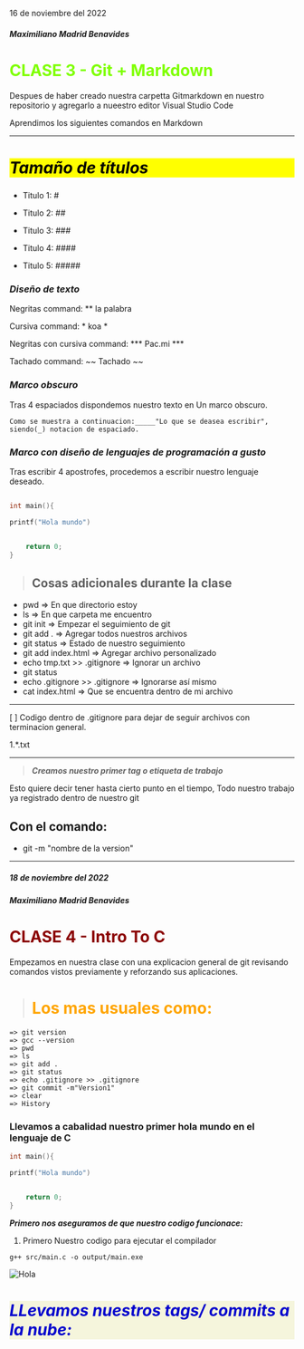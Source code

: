 16 de noviembre del 2022 </h1>
##### Maximiliano Madrid Benavides
# <h1 style="color: #7FFF00"> CLASE 3 - Git + Markdown

Despues de haber creado nuestra carpetta Gitmarkdown en nuestro repositorio y agregarlo a nueestro editor Visual Studio Code


Aprendimos los siguientes comandos en Markdown

___
##### <div style="background-color:#FFFF00"> <h1 style ="color: #000000">***Tamaño de títulos*** </div>

- Titulo  1:  #

- Titulo  2:  ##

- Titulo  3:  ###

- Titulo  4: ####

- Titulo  5: #####

### ***Diseño de texto***

Negritas command: ** la palabra 

Cursiva command: * koa *

Negritas con cursiva command: *** Pac.mi ***

Tachado command: ~~ Tachado ~~

### ***Marco obscuro***

Tras 4 espaciados dispondemos nuestro texto en Un marco obscuro.

    Como se muestra a continuacion:_____"Lo que se deasea escribir", siendo(_) notacion de espaciado.
### ***Marco con diseño de lenguajes de programación a gusto*** 
Tras escribir 4 apostrofes, procedemos a escribir nuestro lenguaje deseado.

````cpp

int main(){

printf("Hola mundo")


    return 0;
}
````
> ## Cosas adicionales durante la clase

- pwd => En que directorio estoy
- ls => En que carpeta me encuentro
- git init => Empezar el seguimiento de git
- git add . => Agregar todos nuestros archivos 
- git status => Estado de nuestro seguimiento
- git add index.html => Agregar archivo personalizado
- echo tmp.txt >> .gitignore => Ignorar un archivo
- git status
- echo .gitignore >> .gitignore => Ignorarse así mismo
- cat index.html => Que se encuentra dentro de mi archivo
---
[ ] Codigo dentro de .gitignore para dejar de seguir archivos con terminacion general.

1.*.txt

---
>***Creamos nuestro primer tag o etiqueta de trabajo***



Esto quiere decir tener hasta cierto punto en el tiempo, Todo nuestro trabajo ya registrado dentro de nuestro git 

## Con el comando: 
- git -m "nombre de la version" 

---

##### 18 de noviembre del 2022
##### Maximiliano Madrid Benavides
# <h1 style="color:#8B0000">CLASE 4 - Intro To C

Empezamos en nuestra clase con una explicacion general de git revisando comandos vistos previamente y reforzando sus aplicaciones.

><h1 style="color: orange">Los mas usuales como:

```
=> git version
=> gcc --version
=> pwd
=> ls
=> git add .
=> git status
=> echo .gitignore >> .gitignore
=> git commit -m"Version1"
=> clear 
=> History 
````

### Llevamos a cabalidad nuestro primer hola mundo en el lenguaje de C

````c
int main(){

printf("Hola mundo")


    return 0;
}
````
***Primero nos aseguramos de que nuestro codigo funcionace:***

1. Primero Nuestro codigo para ejecutar el compilador

`g++ src/main.c -o output/main.exe`

![Hola](https://ibb.co/WnSWgYn)

###### <div style="background-color:#F5F5DC"><h1 style="color: #0000CD"> LLevamos nuestros tags/ commits a la nube:


